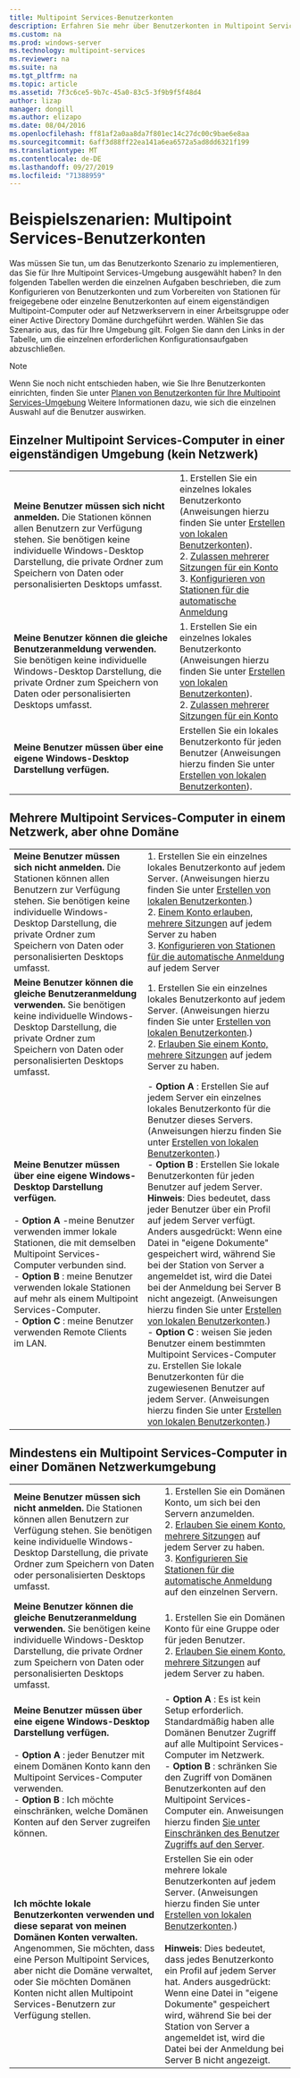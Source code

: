 ```yaml
---
title: Multipoint Services-Benutzerkonten
description: Erfahren Sie mehr über Benutzerkonten in Multipoint Services, insbesondere die für verschiedene Szenarien zu verwendende Art.
ms.custom: na
ms.prod: windows-server
ms.technology: multipoint-services
ms.reviewer: na
ms.suite: na
ms.tgt_pltfrm: na
ms.topic: article
ms.assetid: 7f3c6ce5-9b7c-45a0-83c5-3f9b9f5f48d4
author: lizap
manager: dongill
ms.author: elizapo
ms.date: 08/04/2016
ms.openlocfilehash: ff81af2a0aa8da7f801ec14c27dc00c9bae6e8aa
ms.sourcegitcommit: 6aff3d88ff22ea141a6ea6572a5ad8dd6321f199
ms.translationtype: MT
ms.contentlocale: de-DE
ms.lasthandoff: 09/27/2019
ms.locfileid: "71388959"
---
```

# <a name="example-scenarios-multipoint-services-user-accounts"></a>Beispielszenarien: Multipoint Services-Benutzerkonten
Was müssen Sie tun, um das Benutzerkonto Szenario zu implementieren, das Sie für Ihre Multipoint Services-Umgebung ausgewählt haben? In den folgenden Tabellen werden die einzelnen Aufgaben beschrieben, die zum Konfigurieren von Benutzerkonten und zum Vorbereiten von Stationen für freigegebene oder einzelne Benutzerkonten auf einem eigenständigen Multipoint-Computer oder auf Netzwerkservern in einer Arbeitsgruppe oder einer Active Directory Domäne durchgeführt werden. Wählen Sie das Szenario aus, das für Ihre Umgebung gilt. Folgen Sie dann den Links in der Tabelle, um die einzelnen erforderlichen Konfigurationsaufgaben abzuschließen.  
  
> [!NOTE]  
> Wenn Sie noch nicht entschieden haben, wie Sie Ihre Benutzerkonten einrichten, finden Sie unter [Planen von Benutzerkonten für Ihre Multipoint Services-Umgebung](Plan-user-accounts-for-your-MultiPoint-services-environment.md) Weitere Informationen dazu, wie sich die einzelnen Auswahl auf die Benutzer auswirken.  
  
## <a name="single-multipoint-services-computer-in-a-stand-alone-environment-no-network"></a>Einzelner Multipoint Services-Computer in einer eigenständigen Umgebung (kein Netzwerk)  
  
|||  
|-|-|  
|**Meine Benutzer müssen sich nicht anmelden.** Die Stationen können allen Benutzern zur Verfügung stehen. Sie benötigen keine individuelle Windows-Desktop Darstellung, die private Ordner zum Speichern von Daten oder personalisierten Desktops umfasst.|1.  Erstellen Sie ein einzelnes lokales Benutzerkonto (Anweisungen hierzu finden Sie unter [Erstellen von lokalen Benutzerkonten](Create-local-user-accounts.md)).<br />2.  [Zulassen mehrerer Sitzungen für ein Konto](Allow-one-account-to-have-multiple-sessions.md)<br />3.  [Konfigurieren von Stationen für die automatische Anmeldung](Configure-stations-for-automatic-logon.md)|  
|**Meine Benutzer können die gleiche Benutzeranmeldung verwenden.** Sie benötigen keine individuelle Windows-Desktop Darstellung, die private Ordner zum Speichern von Daten oder personalisierten Desktops umfasst.|1.  Erstellen Sie ein einzelnes lokales Benutzerkonto (Anweisungen hierzu finden Sie unter [Erstellen von lokalen Benutzerkonten](Create-local-user-accounts.md)).<br />2.  [Zulassen mehrerer Sitzungen für ein Konto](Allow-one-account-to-have-multiple-sessions.md)|  
|**Meine Benutzer müssen über eine eigene Windows-Desktop Darstellung verfügen.**|Erstellen Sie ein lokales Benutzerkonto für jeden Benutzer (Anweisungen hierzu finden Sie unter [Erstellen von lokalen Benutzerkonten](Create-local-user-accounts.md)).|  
  
## <a name="multiple-multipoint-services-computers-on-a-network-but-with-no-domain"></a>Mehrere Multipoint Services-Computer in einem Netzwerk, aber ohne Domäne  
  
|||  
|-|-|  
|**Meine Benutzer müssen sich nicht anmelden.** Die Stationen können allen Benutzern zur Verfügung stehen. Sie benötigen keine individuelle Windows-Desktop Darstellung, die private Ordner zum Speichern von Daten oder personalisierten Desktops umfasst.|1.  Erstellen Sie ein einzelnes lokales Benutzerkonto auf jedem Server. (Anweisungen hierzu finden Sie unter [Erstellen von lokalen Benutzerkonten](Create-local-user-accounts.md).)<br />2.  [Einem Konto erlauben, mehrere Sitzungen](Allow-one-account-to-have-multiple-sessions.md) auf jedem Server zu haben<br />3.  [Konfigurieren von Stationen für die automatische Anmeldung](Configure-stations-for-automatic-logon.md) auf jedem Server|  
|**Meine Benutzer können die gleiche Benutzeranmeldung verwenden.** Sie benötigen keine individuelle Windows-Desktop Darstellung, die private Ordner zum Speichern von Daten oder personalisierten Desktops umfasst.|1.  Erstellen Sie ein einzelnes lokales Benutzerkonto auf jedem Server. (Anweisungen hierzu finden Sie unter [Erstellen von lokalen Benutzerkonten](Create-local-user-accounts.md).)<br />2.  [Erlauben Sie einem Konto, mehrere Sitzungen](Allow-one-account-to-have-multiple-sessions.md) auf jedem Server zu haben.|  
|**Meine Benutzer müssen über eine eigene Windows-Desktop Darstellung verfügen.**<br /><br />-   **Option A** -meine Benutzer verwenden immer lokale Stationen, die mit demselben Multipoint Services-Computer verbunden sind.<br />-   **Option B** : meine Benutzer verwenden lokale Stationen auf mehr als einem Multipoint Services-Computer.<br />-   **Option C** : meine Benutzer verwenden Remote Clients im LAN.|-   **Option A** : Erstellen Sie auf jedem Server ein einzelnes lokales Benutzerkonto für die Benutzer dieses Servers. (Anweisungen hierzu finden Sie unter [Erstellen von lokalen Benutzerkonten](Create-local-user-accounts.md).)<br />-   **Option B** : Erstellen Sie lokale Benutzerkonten für jeden Benutzer auf jedem Server. **Hinweis**: Dies bedeutet, dass jeder Benutzer über ein Profil auf jedem Server verfügt. Anders ausgedrückt: Wenn eine Datei in "eigene Dokumente" gespeichert wird, während Sie bei der Station von Server a angemeldet ist, wird die Datei bei der Anmeldung bei Server B nicht angezeigt. (Anweisungen hierzu finden Sie unter [Erstellen von lokalen Benutzerkonten](Create-local-user-accounts.md).)<br />-   **Option C** : weisen Sie jeden Benutzer einem bestimmten Multipoint Services-Computer zu. Erstellen Sie lokale Benutzerkonten für die zugewiesenen Benutzer auf jedem Server. (Anweisungen hierzu finden Sie unter [Erstellen von lokalen Benutzerkonten](Create-local-user-accounts.md).)|  
  
## <a name="one-or-more-multipoint-services-computers-in-a-domain-network-environment"></a>Mindestens ein Multipoint Services-Computer in einer Domänen Netzwerkumgebung  
  
|||  
|-|-|  
|**Meine Benutzer müssen sich nicht anmelden.** Die Stationen können allen Benutzern zur Verfügung stehen. Sie benötigen keine individuelle Windows-Desktop Darstellung, die private Ordner zum Speichern von Daten oder personalisierten Desktops umfasst.|1.  Erstellen Sie ein Domänen Konto, um sich bei den Servern anzumelden.<br />2.  [Erlauben Sie einem Konto, mehrere Sitzungen](Allow-one-account-to-have-multiple-sessions.md) auf jedem Server zu haben.<br />3.  [Konfigurieren Sie Stationen für die automatische Anmeldung](Configure-stations-for-automatic-logon.md) auf den einzelnen Servern.|  
|**Meine Benutzer können die gleiche Benutzeranmeldung verwenden.** Sie benötigen keine individuelle Windows-Desktop Darstellung, die private Ordner zum Speichern von Daten oder personalisierten Desktops umfasst.|1.  Erstellen Sie ein Domänen Konto für eine Gruppe oder für jeden Benutzer.<br />2.  [Erlauben Sie einem Konto, mehrere Sitzungen](Allow-one-account-to-have-multiple-sessions.md) auf jedem Server zu haben.|  
|**Meine Benutzer müssen über eine eigene Windows-Desktop Darstellung verfügen.**<br /><br />-   **Option A** : jeder Benutzer mit einem Domänen Konto kann den Multipoint Services-Computer verwenden.<br />-   **Option B** : Ich möchte einschränken, welche Domänen Konten auf den Server zugreifen können.|-   **Option A** : Es ist kein Setup erforderlich. Standardmäßig haben alle Domänen Benutzer Zugriff auf alle Multipoint Services-Computer im Netzwerk.<br />-   **Option B** : schränken Sie den Zugriff von Domänen Benutzerkonten auf den Multipoint Services-Computer ein. Anweisungen hierzu finden [Sie unter Einschränken des Benutzer Zugriffs auf den Server](limit-users--access-to-the-server-in-multipoint-services.md).|  
|**Ich möchte lokale Benutzerkonten verwenden und diese separat von meinen Domänen Konten verwalten.** Angenommen, Sie möchten, dass eine Person Multipoint Services, aber nicht die Domäne verwaltet, oder Sie möchten Domänen Konten nicht allen Multipoint Services-Benutzern zur Verfügung stellen.|Erstellen Sie ein oder mehrere lokale Benutzerkonten auf jedem Server. (Anweisungen hierzu finden Sie unter [Erstellen von lokalen Benutzerkonten](Create-local-user-accounts.md).)<br /><br />**Hinweis**: Dies bedeutet, dass jedes Benutzerkonto ein Profil auf jedem Server hat. Anders ausgedrückt: Wenn eine Datei in "eigene Dokumente" gespeichert wird, während Sie bei der Station von Server a angemeldet ist, wird die Datei bei der Anmeldung bei Server B nicht angezeigt.|  